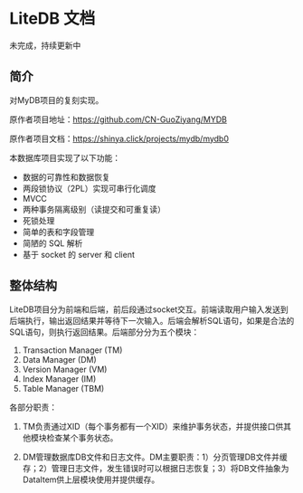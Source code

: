 # LiteDB 文档

未完成，持续更新中

## 简介

对MyDB项目的复刻实现。

原作者项目地址：https://github.com/CN-GuoZiyang/MYDB

原作者项目文档：https://shinya.click/projects/mydb/mydb0

本数据库项目实现了以下功能：

- 数据的可靠性和数据恢复
- 两段锁协议（2PL）实现可串行化调度
- MVCC
- 两种事务隔离级别（读提交和可重复读）
- 死锁处理
- 简单的表和字段管理
- 简陋的 SQL 解析
- 基于 socket 的 server 和 client



## 整体结构

LiteDB项目分为前端和后端，前后段通过socket交互。前端读取用户输入发送到后端执行，输出返回结果并等待下一次输入。后端会解析SQL语句，如果是合法的SQL语句，则执行返回结果。后端部分分为五个模块：

1. Transaction Manager (TM)
2. Data Manager (DM)
3. Version Manager (VM)
4. Index Manager (IM)
5. Table Manager (TBM)

各部分职责：

1. TM负责通过XID（每个事务都有一个XID）来维护事务状态，并提供接口供其他模块检查某个事务状态。

2. DM管理数据库DB文件和日志文件。DM主要职责：1）分页管理DB文件并缓存；2）管理日志文件，发生错误时可以根据日志恢复；3）将DB文件抽象为DataItem供上层模块使用并提供缓存。

